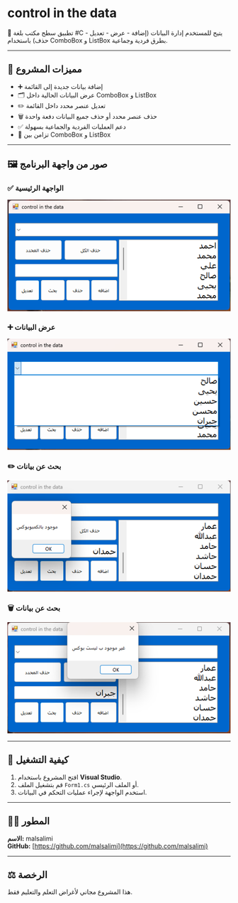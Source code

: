 # control in the data

🎯 تطبيق سطح مكتب بلغة #C يتيح للمستخدم إدارة البيانات (إضافة - عرض - تعديل - حذف) باستخدام ComboBox و ListBox بطرق فردية وجماعية.

---

## 🧰 مميزات المشروع

- ➕ إضافة بيانات جديدة إلى القائمة
- 🗂️ عرض البيانات الحالية داخل ComboBox و ListBox
- ✏️ تعديل عنصر محدد داخل القائمة
- 🗑️ حذف عنصر محدد أو حذف جميع البيانات دفعة واحدة
- ✅ دعم العمليات الفردية والجماعية بسهولة
- 🔄 تزامن بين ComboBox و ListBox

---

## 🖼️ صور من واجهة البرنامج

### ✅ الواجهة الرئيسية
![Main Interface](screenshots/main.png)

### ➕ عرض البيانات
![Add Data](screenshots/view.png)

### ✏️ بحث عن بيانات
![Edit Data](screenshots/serch.png)

### 🗑️ بحث عن بيانات
![Delete Data](screenshots/serch2.png)

---

## 🚀 كيفية التشغيل

1. افتح المشروع باستخدام **Visual Studio**.
2. قم بتشغيل الملف `Form1.cs` أو الملف الرئيسي.
3. استخدم الواجهة لإجراء عمليات التحكم في البيانات.

---

## 🧑‍💻 المطور

**الاسم:** malsalimi  
**GitHub:** [https://github.com/malsalimi](https://github.com/malsalimi)

---

## ⚖️ الرخصة

هذا المشروع مجاني لأغراض التعلم والتعليم فقط.
